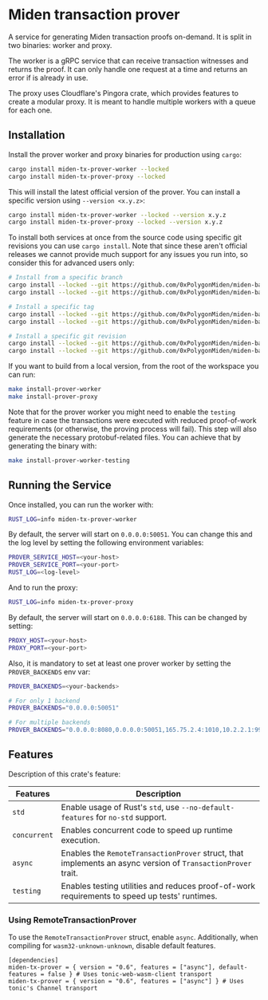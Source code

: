 # Miden transaction prover

A service for generating Miden transaction proofs on-demand. It is split in two binaries: worker
and proxy.

The worker is a gRPC service that can receive transaction witnesses and returns the proof. It can
only handle one request at a time and returns an error if is already in use.

The proxy uses Cloudflare's Pingora crate, which provides features to create a modular proxy. It is
meant to handle multiple workers with a queue for each one.

## Installation

Install the prover worker and proxy binaries for production using `cargo`:

```sh
cargo install miden-tx-prover-worker --locked
cargo install miden-tx-prover-proxy --locked
```

This will install the latest official version of the prover. You can install a specific version using `--version <x.y.z>`:

```sh
cargo install miden-tx-prover-worker --locked --version x.y.z
cargo install miden-tx-prover-proxy --locked --version x.y.z
```

To install both services at once from the source code using specific git revisions you can use `cargo install`. Note that since these aren't official releases we cannot provide much support for any issues you run into, so consider this for advanced users only:

```sh
# Install from a specific branch
cargo install --locked --git https://github.com/0xPolygonMiden/miden-base miden-tx-prover-worker --branch <branch>
cargo install --locked --git https://github.com/0xPolygonMiden/miden-base miden-tx-prover-proxy --branch <branch>

# Install a specific tag
cargo install --locked --git https://github.com/0xPolygonMiden/miden-base miden-tx-prover-worker --tag <tag>
cargo install --locked --git https://github.com/0xPolygonMiden/miden-base miden-tx-prover-proxy --tag <tag>

# Install a specific git revision
cargo install --locked --git https://github.com/0xPolygonMiden/miden-base miden-tx-prover-worker --rev <git-sha>
cargo install --locked --git https://github.com/0xPolygonMiden/miden-base miden-tx-prover-proxy --rev <git-sha>
```
If you want to build from a local version, from the root of the workspace you can run:

```bash
make install-prover-worker
make install-prover-proxy
```

Note that for the prover worker you might need to enable the `testing` feature in case the transactions were executed with reduced proof-of-work requirements (or otherwise, the proving process will fail). This step will also generate the necessary protobuf-related files. You can achieve that by generating the binary with:

```bash
make install-prover-worker-testing
```

## Running the Service

Once installed, you can run the worker with:

```bash
RUST_LOG=info miden-tx-prover-worker
```

By default, the server will start on `0.0.0.0:50051`. You can change this and the log level by setting the following environment variables:

```bash
PROVER_SERVICE_HOST=<your-host>
PROVER_SERVICE_PORT=<your-port>
RUST_LOG=<log-level>
```

And to run the proxy:

```bash
RUST_LOG=info miden-tx-prover-proxy
```

By default, the server will start on `0.0.0.0:6188`. This can be changed by setting:

```bash
PROXY_HOST=<your-host>
PROXY_PORT=<your-port>
```

Also, it is mandatory to set at least one prover worker by setting the `PROVER_BACKENDS` env var:

```bash
PROVER_BACKENDS=<your-backends>

# For only 1 backend
PROVER_BACKENDS="0.0.0.0:50051"

# For multiple backends
PROVER_BACKENDS="0.0.0.0:8080,0.0.0.0:50051,165.75.2.4:1010,10.2.2.1:9999"
```

## Features

Description of this crate's feature:

| Features     | Description                                                                                                 |
| ------------ | ------------------------------------------------------------------------------------------------------------|
| `std`        | Enable usage of Rust's `std`, use `--no-default-features` for `no-std` support.                             |
| `concurrent` | Enables concurrent code to speed up runtime execution.                                                      |
| `async`      | Enables the `RemoteTransactionProver` struct, that implements an async version of `TransactionProver` trait.|
| `testing`    | Enables testing utilities and reduces proof-of-work requirements to speed up tests' runtimes.               |

### Using RemoteTransactionProver
To use the `RemoteTransactionProver` struct, enable `async`. Additionally, when compiling for `wasm32-unknown-unknown`, disable default features.

```
[dependencies]
miden-tx-prover = { version = "0.6", features = ["async"], default-features = false } # Uses tonic-web-wasm-client transport
miden-tx-prover = { version = "0.6", features = ["async"] } # Uses tonic's Channel transport
```

